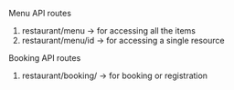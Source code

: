 Menu API routes
1. restaurant/menu        -> for accessing all the items
2. restaurant/menu/id     -> for accessing a single resource


Booking API routes
1. restaurant/booking/    -> for booking or registration
